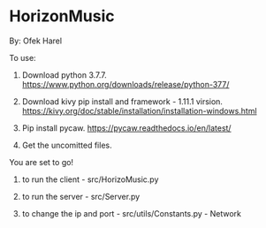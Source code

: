 # HorizonMusic
By: Ofek Harel

To use:
1. Download python 3.7.7.
  https://www.python.org/downloads/release/python-377/

2. Download kivy pip install and framework - 1.11.1 virsion.
  https://kivy.org/doc/stable/installation/installation-windows.html

3. Pip install pycaw.
  https://pycaw.readthedocs.io/en/latest/

4. Get the uncomitted files.
  
You are set to go!

1. to run the client - src/HorizoMusic.py

2. to run the server - src/Server.py

3. to change the ip and port - src/utils/Constants.py - Network

